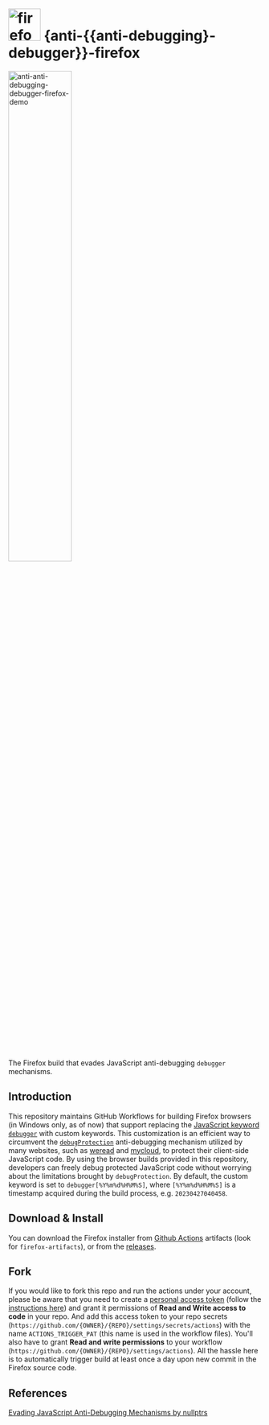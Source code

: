 # <img alt="firefox" src="https://user-images.githubusercontent.com/10386119/234802229-84233a0d-bcc5-4d4a-ad13-ec0a1be46510.png" width=64px > {anti-{{anti-debugging}-debugger}}-firefox 



<img alt="anti-anti-debugging-debugger-firefox-demo" src="https://user-images.githubusercontent.com/10386119/234786387-dede6c9e-57d1-4ee1-80c8-adfc65276df1.gif" width=50% >

The Firefox build that evades JavaScript anti-debugging `debugger` mechanisms.

## Introduction

This repository maintains GitHub Workflows for building Firefox browsers (in Windows only, as of now) that support replacing the [JavaScript keyword `debugger`](https://developer.mozilla.org/en-US/docs/Web/JavaScript/Reference/Statements/debugger) with custom keywords. This customization is an efficient way to circumvent the [`debugProtection`](https://github.com/javascript-obfuscator/javascript-obfuscator#debugprotection) anti-debugging mechanism utilized by many websites, such as [weread](https://weread.qq.com/) and [mycloud](http://mcloud.to/), to protect their client-side JavaScript code. By using the browser builds provided in this repository, developers can freely debug protected JavaScript code without worrying about the limitations brought by `debugProtection`. By default, the custom keyword is set to `debugger[%Y%m%d%H%M%S]`, where `[%Y%m%d%H%M%S]` is a timestamp acquired during the build process, e.g. `20230427040458`.

## Download & Install

You can download the Firefox installer from [Github Actions](https://github.com/Sec-ant/anti-anti-debugging-debugger-firefox/actions/workflows/build.yml) artifacts (look for `firefox-artifacts`), or from the [releases](https://github.com/Sec-ant/anti-anti-debugging-debugger-firefox/releases).

## Fork

If you would like to fork this repo and run the actions under your account, please be aware that you need to create a [personal access token](https://github.com/settings/tokens?type=beta) (follow the [instructions here](https://docs.github.com/en/authentication/keeping-your-account-and-data-secure/creating-a-personal-access-token)) and grant it permissions of **Read and Write access to code** in your repo. And add this access token to your repo secrets (`https://github.com/{OWNER}/{REPO}/settings/secrets/actions`) with the name `ACTIONS_TRIGGER_PAT` (this name is used in the workflow files). You'll also have to grant **Read and write permissions** to your workflow (`https://github.com/{OWNER}/{REPO}/settings/actions`). All the hassle here is to automatically trigger build at least once a day upon new commit in the Firefox source code.

## References

[Evading JavaScript Anti-Debugging Mechanisms by nullptrs](https://web.archive.org/web/20211031140141/https://nullpt.rs/evading-anti-debugging-techniques/)

